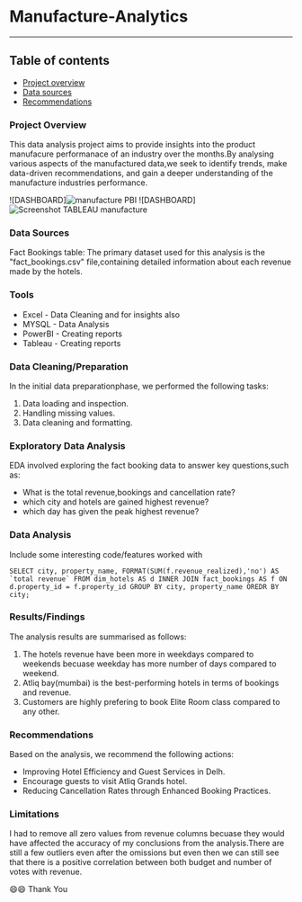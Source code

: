 # Manufacture-Analytics
------

## Table of contents

- [Project overview](#project-overview)
- [Data sources](#Data-sources)
- [Recommendations](#recommendations)

### Project Overview

This data analysis project aims to provide insights into the product manufacure performanace of an industry over the months.By analysing various aspects of the manufactured
data,we seek to identify trends, make data-driven recommendations, and gain a deeper understanding of the manufacture industries performance.

![DASHBOARD]![manufacture PBI](https://github.com/user-attachments/assets/38077f37-b3d1-4eb9-82e1-33677b07db88)
![DASHBOARD]![Screenshot TABLEAU manufacture](https://github.com/user-attachments/assets/5c44bfdf-dd39-4624-b28c-2fac829fca8f)

### Data Sources

Fact Bookings table: The primary dataset used for this analysis is the "fact_bookings.csv" file,containing detailed information about each revenue made by the hotels.

### Tools

- Excel - Data Cleaning and for insights also
- MYSQL - Data Analysis
- PowerBI - Creating reports
- Tableau - Creating reports


### Data Cleaning/Preparation
 
 In the initial data preparationphase, we performed the following tasks:
 1. Data loading and inspection.
 2. Handling missing values.
 3. Data cleaning and formatting. 

### Exploratory Data Analysis

EDA involved exploring the fact booking data to answer key questions,such as:

 - What is the total revenue,bookings and cancellation rate?
 - which city and hotels are gained highest revenue?
 - which day has given the peak highest revenue?

### Data Analysis

Include some interesting code/features worked with

```SELECT city, property_name, FORMAT(SUM(f.revenue_realized),'no') AS `total revenue`
FROM dim_hotels AS d INNER JOIN fact_bookings AS f
ON d.property_id = f.property_id
GROUP BY city, property_name
OREDR BY city;```


### Results/Findings

The analysis results are summarised as follows:
1. The hotels revenue have been more in weekdays compared to weekends becuase weekday has more number of days compared to weekend.
2. Atliq bay(mumbai) is the best-performing hotels in terms of bookings and revenue.
3. Customers are highly prefering to book Elite Room class compared to any other.

### Recommendations

Based on the analysis, we recommend the following actions:
- Improving Hotel Efficiency and Guest Services in Delh.
- Encourage guests to visit Atliq Grands hotel.
- Reducing Cancellation Rates through Enhanced Booking Practices.

 ### Limitations

  I had to remove all zero values from revenue columns becuase they would have affected the accuracy of my conclusions from the analysis.There are still a few outliers even after the omissions but even then we 
  can 
  still see that there is a positive correlation between both budget and number of votes with revenue.
  
  😄😄 Thank You 
